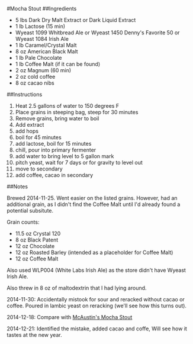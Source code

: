 #Mocha Stout
##Ingredients

* 5 lbs Dark Dry Malt Extract or Dark Liquid Extract
* 1 lb Lactose (15 min)
* Wyeast 1099 Whitbread Ale or Wyeast 1450 Denny's Favorite 50 or Wyeast 1084 Irish Ale
* 1 lb Caramel/Crystal Malt
* 8 oz American Black Malt
* 1 lb Pale Chocolate
* 1 lb Coffee Malt (if it can be found)
* 2 oz Magnum (60 min)
* 2 oz cold coffee
* 8 oz cacao nibs

##Instructions

1. Heat 2.5 gallons of water to 150 degrees F
2. Place grains in steeping bag, steep for 30 minutes
3. Remove grains, bring water to boil
4. Add extract
5. add hops
6. boil for 45 minutes
7. add lactose, boil for 15 minutes
9. chill, pour into primary fermenter
10. add water to bring level to 5 gallon mark
11. pitch yeast, wait for 7 days or for gravity to level out
12. move to secondary
13. add coffee, cacao in secondary

##Notes

Brewed 2014-11-25. Went easier on the listed grains. However, had an additional grain, as I didn't find the Coffee Malt until I'd already found a potential subsitute.

Grain counts:

* 11.5 oz Crystal 120
* 8 oz Black Patent
* 12 oz Chocolate
* 12 oz Roasted Barley (intended as a placeholder for Coffee Malt)
* 12 oz Coffee Malt

Also used WLP004 (White Labs Irish Ale) as the store didn't have Wyeast Irish Ale.

Also threw in 8 oz of maltodextrin that I had lying around.

2014-11-30: Accidentally mistook for sour and reracked without cacao or coffee. Poured in lambic yeast on reracking (we'll see how this turns out).

2014-12-18: Compare with [McAustin's Mocha Stout](www.homebrewtalk.com/f68/mcaustins-mocha-stout-w-cold-brewed-coffee-27958/)

2014-12-21: Identified the mistake, added cacao and coffe, Will see how it tastes at the new year.
